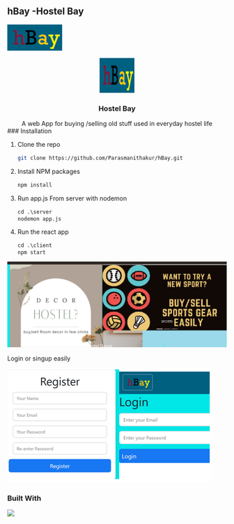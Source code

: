 ## hBay -Hostel Bay

![](https://github.com/Parasmanithakur/hBay/blob/main/client/src/component/icon.png)
<br />

<div align="center">
<img src="https://github.com/Parasmanithakur/hBay/blob/main/client/src/component/icon.png" alt="Logo" width="80" height="80">
  <h3 align="center">Hostel Bay</h3>
A web App for buying /selling old stuff used in everyday hostel life
</div>
### Installation

1.  Clone the repo
    ```sh
    git clone https://github.com/Parasmanithakur/hBay.git
    ```
2.  Install NPM packages

    ```sh
    npm install
    ```

3.  Run app.js From server with nodemon

    ```
    cd .\server
    nodemon app.js
    ```

4.  Run the react app

    ```
    cd .\client
    npm start
    ```

![](./sample.png)

Login or singup easily

![](./sample2.png)

### Built With

![](https://static.javatpoint.com/blog/images/mern-stack.png)
